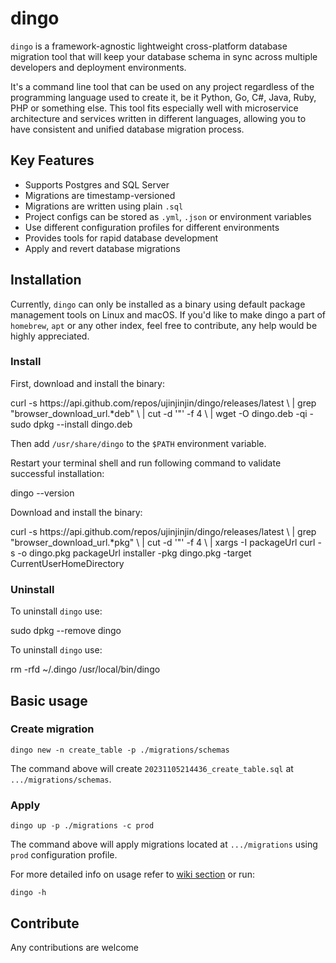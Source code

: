 # dingo

`dingo` is a framework-agnostic lightweight cross-platform database migration tool that will keep your database schema in sync across multiple developers and deployment environments.

It's a command line tool that can be used on any project regardless of the programming language used to create it, be it Python, Go, C#, Java, Ruby, PHP or something else. This tool fits especially well with microservice architecture and services written in different languages, allowing you to have consistent and unified database migration process.

## Key Features

- Supports Postgres and SQL Server
- Migrations are timestamp-versioned
- Migrations are written using plain `.sql`
- Project configs can be stored as `.yml`, `.json` or environment variables
- Use different configuration profiles for different environments
- Provides tools for rapid database development
- Apply and revert database migrations

## Installation

Currently, `dingo` can only be installed as a binary using default package management tools on Linux and macOS. If you'd like to make dingo a part of `homebrew`, `apt` or any other index, feel free to contribute, any help would be highly appreciated.

### Install

<tabs group="platform">
<tab title="Linux" group-key="platform-linux">
    <p>First, download and install the binary:</p>
    <code-block lang="shell">
        curl -s https://api.github.com/repos/ujinjinjin/dingo/releases/latest \
            | grep "browser_download_url.*deb" \
            | cut -d '"' -f 4 \
            | wget -O dingo.deb -qi -
        sudo dpkg --install dingo.deb
    </code-block>
    <p>Then add <code>/usr/share/dingo</code> to the <code>$PATH</code> environment variable.</p>
    <p>Restart your terminal shell and run following command to validate successful installation:</p>
    <code-block lang="shell">dingo --version</code-block>
</tab>
<tab title="macOS" group-key="platform-macOS">
    <p>Download and install the binary:</p>
    <code-block lang="shell">
        curl -s https://api.github.com/repos/ujinjinjin/dingo/releases/latest \
            | grep "browser_download_url.*pkg" \
            | cut -d '"' -f 4 \
            | xargs -I packageUrl curl -s -o dingo.pkg packageUrl
        installer -pkg dingo.pkg -target CurrentUserHomeDirectory
    </code-block>
</tab>
</tabs>

### Uninstall

<tabs group="platform">
<tab title="Linux" group-key="platform-linux">
    <p>To uninstall <code>dingo</code> use:</p>
    <code-block lang="shell">sudo dpkg --remove dingo</code-block>
</tab>
<tab title="macOS" group-key="platform-macOS">
    <p>To uninstall <code>dingo</code> use:</p>
    <code-block lang="shell">
        rm -rfd ~/.dingo /usr/local/bin/dingo
    </code-block>
</tab>
</tabs>

## Basic usage

### Create migration

```Shell
dingo new -n create_table -p ./migrations/schemas
```

The command above will create `20231105214436_create_table.sql` at `.../migrations/schemas`.

### Apply

```Shell
dingo up -p ./migrations -c prod
```

The command above will apply migrations located at `.../migrations` using `prod` configuration profile.

For more detailed info on usage refer to [wiki section](Commands.md) or run:

```Shell
dingo -h
```

## Contribute

Any contributions are welcome
